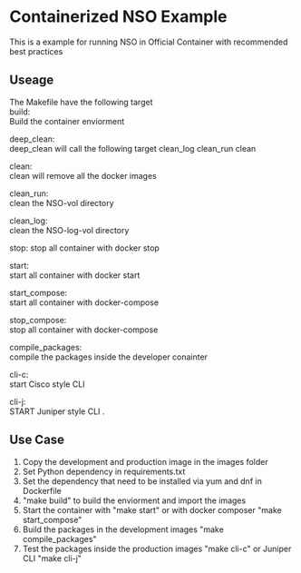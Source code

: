 # Containerized NSO Example
This is a example for running NSO in Official Container with recommended best practices


## Useage
The Makefile have the following target  
build:  
Build the container enviorment  

deep_clean:   
deep_clean will call the following target 
clean_log clean_run clean  

clean:  
clean will remove all the docker images  

clean_run:  
clean the NSO-vol directory

clean_log:  
clean the NSO-log-vol directory  

stop:
stop all container with docker stop  

start:  
start all container with docker start  

start_compose:  
start all container with docker-compose  

stop_compose:  
stop all container with docker-compose  

compile_packages:  
compile the packages inside the developer conainter  

cli-c:  
start Cisco style CLI

cli-j:  
START Juniper style CLI . 


## Use Case
1. Copy the development and production image in the images folder
2. Set Python dependency in requirements.txt
3. Set the dependency that need to be installed via yum and dnf in Dockerfile
4. "make build" to build the enviorment and import the images
5. Start the container with "make start" or with docker composer "make start_compose"
6. Build the packages in the development images "make compile_packages"
7. Test the packages inside the production images "make cli-c" or Juniper CLI "make cli-j"
